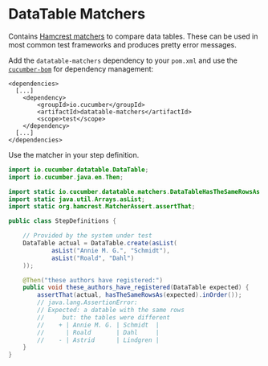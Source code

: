 # DataTable Matchers

Contains [Hamcrest matchers](http://hamcrest.org/) to compare data tables.
These can be used in most common test frameworks and produces pretty error
messages.

Add the `datatable-matchers` dependency to your `pom.xml`
and use the [`cucumber-bom`](../cucumber-bom/README.md) for dependency management:

```
<dependencies>
  [...]
    <dependency>
        <groupId>io.cucumber</groupId>
        <artifactId>datatable-matchers</artifactId>
        <scope>test</scope>
    </dependency>
  [...]
</dependencies>
```

Use the matcher in your step definition.

```java
import io.cucumber.datatable.DataTable;
import io.cucumber.java.en.Then;

import static io.cucumber.datatable.matchers.DataTableHasTheSameRowsAs.hasTheSameRowsAs;
import static java.util.Arrays.asList;
import static org.hamcrest.MatcherAssert.assertThat;

public class StepDefinitions {

    // Provided by the system under test
    DataTable actual = DataTable.create(asList(
            asList("Annie M. G.", "Schmidt"),
            asList("Roald", "Dahl")
    ));

    @Then("these authors have registered:")
    public void these_authors_have_registered(DataTable expected) {
        assertThat(actual, hasTheSameRowsAs(expected).inOrder());
        // java.lang.AssertionError: 
        // Expected: a datable with the same rows
        //     but: the tables were different
        //    + | Annie M. G. | Schmidt  |
        //      | Roald       | Dahl     |
        //    - | Astrid      | Lindgren |
    }
}
```


